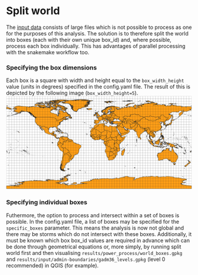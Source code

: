 # Split world

The [input data](../download/power_download.md) consists of large files which is not possible to process as one for the purposes of this analysis. The solution is to therefore split the world into boxes (each with their own unique box_id) and, where possible, process each box individually. This has advantages of parallel processing with the snakemake workflow too.

### Specifying the box dimensions
Each box is a square with width and height equal to the `box_width_height` value (units in degrees) specified in the config.yaml file. The result of this is depicted by the following image (`box_width_height=5`).
![Example world split `box_width_height=5`](../../img/world_splitter.png)

### Specifying individual boxes
Futhermore, the option to process and intersect within a set of boxes is possible. In the config.yaml file, a list of boxes may be specified for the `specific_boxes` parameter. This means the analysis is now not global and there may be storms which do not intersect with these boxes. Additionally, it must be known which box box_id values are required in advance which can be done through geometrical equations or, more simply, by running split world first and then visualising `results/power_process/world_boxes.gpkg` and `results/input/admin-boundaries/gadm36_levels.gpkg` (level 0 recommended) in QGIS (for example).
